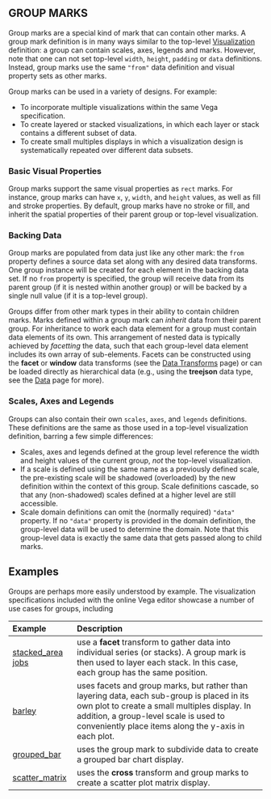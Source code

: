 ## GROUP MARKS

Group marks are a special kind of mark that can contain other marks. A group mark definition is in many ways similar to the top-level [Visualization](Visualization) definition: a group can contain scales, axes, legends and marks. However, note that one can not set top-level `width`, `height`, `padding` or `data` definitions. Instead, group marks use the same `"from"` data definition and visual property sets as other marks.

Group marks can be used in a variety of designs. For example:
* To incorporate multiple visualizations within the same Vega specification.
* To create layered or stacked visualizations, in which each layer or stack contains a different subset of data.
* To create small multiples displays in which a visualization design is systematically repeated over different data subsets.

### Basic Visual Properties

Group marks support the same visual properties as `rect` marks. For instance, group marks can have `x`, `y`, `width`, and `height` values, as well as fill and stroke properties. By default, group marks have no stroke or fill, and inherit the spatial properties of their parent group or top-level visualization.

### Backing Data

Group marks are populated from data just like any other mark: the `from` property defines a source data set along with any desired data transforms. One group instance will be created for each element in the backing data set. If no `from` property is specified, the group will receive data from its parent group (if it is nested within another group) or will be backed by a single null value (if it is a top-level group).

Groups differ from other mark types in their ability to contain children marks. Marks defined within a group mark can _inherit_ data from their parent group. For inheritance to work each data element for a group must contain data elements of its own. This arrangement of nested data is typically achieved by _facetting_ the data, such that each group-level data element includes its own array of sub-elements. Facets can be constructed using the __facet__ or __window__ data transforms (see the [Data Transforms](Data-Transform) page) or can be loaded directly as hierarchical data (e.g., using the __treejson__ data type, see the [Data](Data) page for more).

### Scales, Axes and Legends

Groups can also contain their own `scales`, `axes`, and `legends` definitions. These definitions are the same as those used in a top-level visualization definition, barring a few simple differences:

* Scales, axes and legends defined at the group level reference the width and height values of the current group, _not_ the top-level visualization.
* If a scale is defined using the same name as a previously defined scale, the pre-existing scale will be shadowed (overloaded) by the new definition within the context of this group. Scale definitions cascade, so that any (non-shadowed) scales defined at a higher level are still accessible.
* Scale domain definitions can omit the (normally required) `"data"` property. If no `"data"` property is provided in the domain definition, the group-level data will be used to determine the domain. Note that this group-level data is exactly the same data that gets passed along to child marks.

## Examples

Groups are perhaps more easily understood by example. The visualization specifications included with the online Vega editor showcase a number of use cases for groups, including

| Example                                      | Description                         |
| :------------------------------------------- | :---------------------------------- |
| [stacked_area](http://vega.github.io/vega/editor/index.html?spec=stacked_area) [jobs](http://vega.github.io/vega/editor/index.html?spec=jobs) | use a __facet__ transform to gather data into individual series (or stacks). A group mark is then used to layer each stack. In this case, each group has the same position.|
| [barley](http://vega.github.io/vega/editor/index.html?spec=barley)| uses facets and group marks, but rather than layering data, each sub-group is placed in its own plot to create a small multiples display. In addition, a group-level scale is used to conveniently place items along the y-axis in each plot.|
| [grouped_bar](http://vega.github.io/vega/editor/index.html?spec=grouped_bar) | uses the group mark to subdivide data to create a grouped bar chart display.|
| [scatter_matrix](http://vega.github.io/vega/editor/index.html?spec=scatter_matrix) | uses the __cross__ transform and group marks to create a scatter plot matrix display.|

